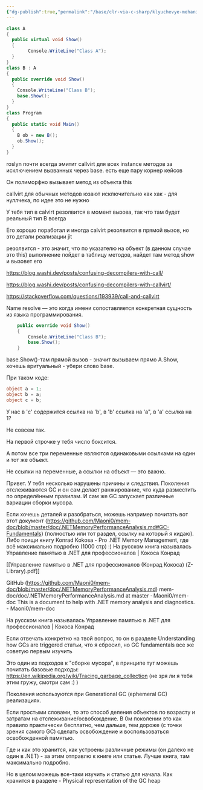 ```yaml
---
{"dg-publish":true,"permalink":"/base/clr-via-c-sharp/klyuchevye-mehanizmy/zametki-pro-call-i-callvirt/"}
---
```


```csharp
class A
{
  public virtual void Show()
  {
        Console.WriteLine("Class A");
  }
}
class B : A
{
  public override void Show()
  {
    Console.WriteLine("Class B");
    base.Show();
  }
}
class Program
{
  public static void Main()
  {
    B ob = new B();
    ob.Show();
  }
}
```




roslyn почти всегда эмитит callvirt для всех instance методов за исключением вызванных через base. есть еще пару корнер кейсов

Он полиморфно вызывает метод из объекта this

callvirt для обычных методов юзают исключительно как хак - для нуллчека, по идее это не нужно

У тебя тип в calvirt резолвится в момент вызова, так что там будет реальный тип В всегда

Его хорошо поработал и иногда calvirt  резолвится в прямой вызов, но это детали реализации jit


 резолвится - это значит, что по указателю на объект (в данном случае это this) выполнение пойдет в таблицу методов, найдет там метод show и вызовет его


https://blog.washi.dev/posts/confusing-decompilers-with-call/

https://blog.washi.dev/posts/confusing-decompilers-with-callvirt/

https://stackoverflow.com/questions/193939/call-and-callvirt

Name resolve — это когда имени сопоставляется конкретная сущность из языка программирования.


```csharp
	public override void Show()
	{
		Console.WriteLine("Class B");
		base.Show();
	}
```
base.Show()-там прямой вызов - значит вызываем прямо A.Show, хочешь вритуальный - убери слово base.



При таком коде:
```csharp
object a = 1;
object b = a;
object c = b;
```

У нас в 'c' содержится ссылка на 'b', в 'b' ссылка на 'a", в 'a' ссылка на 1?


Не совсем так.

На первой строчке у тебя число боксится.

А потом все три переменные являются одинаковыми ссылками на один и тот же объект.

Не ссылки на переменные, а ссылки на объект — это важно.


Привет. У тебя несколько нарушены причины и следствия. Поколения отслеживаются GC и он сам делает ранжирование, что куда разместить по определённым правилам. И сам же GC запускает различные вариации сборки мусора.

Если хочешь деталей и разобраться, можешь например почитать вот этот документ (https://github.com/Maoni0/mem-doc/blob/master/doc/.NETMemoryPerformanceAnalysis.md#GC-Fundamentals) (полностью или тот раздел, ссылку на который я кидаю). Либо поищи книгу Konrad Kokosa - Pro .NET Memory Management, где всё максимально подробно (1000 стр) :) На русском книга называлась Управление памятью в .NET для профессионалов | Кокоса Конрад

[[Управление памятью в .NET для профессионалов (Конрад Кокоса) (Z-Library).pdf]]

GitHub (https://github.com/Maoni0/mem-doc/blob/master/doc/.NETMemoryPerformanceAnalysis.md)
mem-doc/doc/.NETMemoryPerformanceAnalysis.md at master · Maoni0/mem-doc
This is a document to help with .NET memory analysis and diagnostics. - Maoni0/mem-doc


На русском книга называлась Управление памятью в .NET для профессионалов | Кокоса Конрад

Если отвечать конкретно на твой вопрос, то он в разделе Understanding how GCs are triggered статьи, что я сбросил, но GC fundamentals все же советую первым изучить

Это один из подходов к "сборке мусора", в принципе тут можешь почитать базовые подходы: https://en.wikipedia.org/wiki/Tracing_garbage_collection (не зря ли я тебя этим гружу, смотри сам :) )

Поколения используются при Generational GC (ephemeral GC) реализациях. 

Если простыми словами, то это способ деления объектов по возрасту и затратам на отслеживание/освобождение. В 0м поколении это как правило практически бесплатно, чем дальше, тем дороже (с точки зрения самого GC) сделать освобождение и воспользоваться освобожденной памятью.

Где и как это хранится, как устроены различные режимы (он далеко не один в .NET) - за этим отправлю к книге или статье. Лучше книга, там максимально подробно.

Но в целом можешь все-таки изучить и статью для начала. Как хранится в разделе - Physical representation of the GC heap